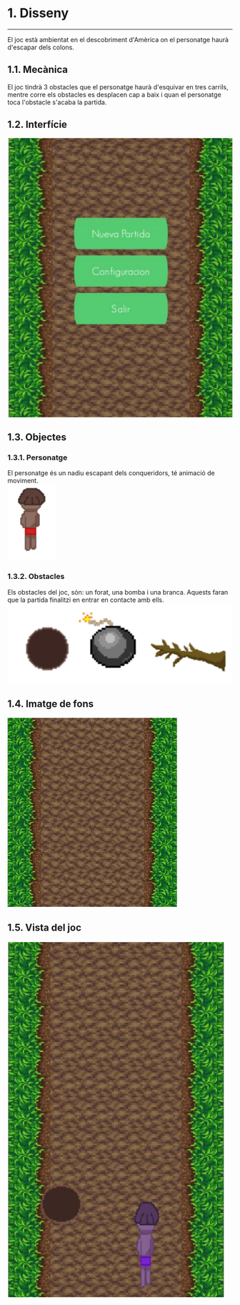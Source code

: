 # 1. Disseny
--------------
El joc està ambientat en el descobriment d'Amèrica on el personatge haurà d'escapar
dels colons.

## 1.1. Mecànica

El joc tindrà 3 obstacles que el personatge haurà d'esquivar en tres carrils, mentre corre
els obstacles es desplacen cap a baix i quan el personatge toca l'obstacle s'acaba la
partida.

## 1.2. Interfície
![](imagen/Fondo.png)

## 1.3. Objectes
### 1.3.1. Personatge
El personatge és un nadiu escapant dels conqueridors, té animació de
moviment.  
![](imagen/personaje.png)
### 1.3.2. Obstacles
Els obstacles del joc, són: un forat, una bomba i una branca. Aquests faran que la partida
finalitzi en entrar en contacte amb ells.  
![](imagen/Objetos.png)
## 1.4. Imatge de fons
![](imagen/Fons.png)
## 1.5. Vista del joc
![](imagen/Vista.png)






 
